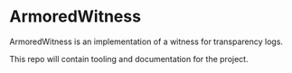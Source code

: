 # ArmoredWitness

ArmoredWitness is an implementation of a witness for transparency logs.

This repo will contain tooling and documentation for the project.

